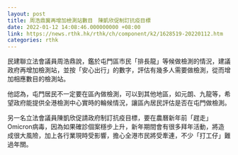 ```yaml
---
layout: post
title: 周浩鼎冀再增加檢測站數目　陳凱欣促制訂抗疫目標
date: 2022-01-12 14:08:46.000000000 +08:00
link: https://news.rthk.hk/rthk/ch/component/k2/1628519-20220112.htm
categories: rthk
---
```


民建聯立法會議員周浩鼎說，鑑於屯門區市民「排長龍」等候做檢測的情況，建議政府再增加檢測站，並按「安心出行」的數字，評估有幾多人需要做檢測，從而增加相應數目的檢測站。

他認為，屯門居民不一定要在區內做檢測，可以到其他地區，如元朗、九龍等，希望政府能提供全港檢測中心實時的輪候情況，讓區內居民評估是否在屯門做檢測。

另一名立法會議員陳凱欣促請政府制訂抗疫目標，要在農曆新年前「趕走」Omicron病毒，因為如果確診個案穩步上升，新年期間會有很多拜年活動，將造成很大風險，加上各行業現時受影響，擔心全港市民將受牽連，不少「打工仔」難過年關。
